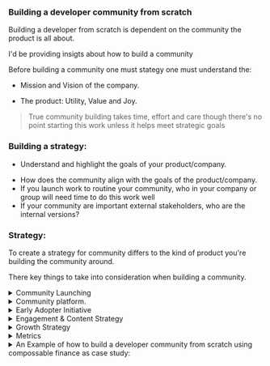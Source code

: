 ### Building a developer community from scratch

Building a developer from scratch is dependent on the community the product is all about.

I'd be providing insigts about how to build a community

Before building a community one must stategy one must understand the:

- Mission and Vision of the company.

- The product: Utility, Value and Joy.

> True community building takes time, effort and care though there's no point starting this work unless it helps meet strategic goals

### Building a strategy:

- Understand and highlight the goals of your product/company.

* How does the community align with the goals of the product/company.
* If you launch work to routine your community, who in your company or group will need time to do this work well
* If your community are important external stakeholders, who are the internal versions?

### Strategy:

To create a strategy for community differs to the kind of product you're building the community around.

There key things to take into consideration when building a community.

<details><summary> Community Launching</summary>
<P>

#### The community Launch requires factors to take to consideration.

1. Defining the target audience.
2. The need of the audience. (Painpoint, Roadblocks)
3. The Value and solutions the product will provide.
4. Community Name.(Most cases the product name).
5. The community value statement.
</p>

</details>

<details>
    <summary> Community platform.</summary>

</details>

<details><summary> Early Adopter Initiative</summary>
<p>
    
1. What is an adopter

2. Who the product identify as an early adopter
3. Launch out period
4. Reach out via mail or anything
5. Onboarding process

 </p>

</details>

<details><summary> Engagement & Content Strategy</summary>
<p>

#### Thingsto consider while creating a list.

- Content
- Conversations
- Community rewards
</p>

</details>

<details>
    <summary> Growth Strategy</summary>

</details>

<details><summary> Metrics</summary>
<p>

- Page Views
- Solutions Acepted
- Sign up into the community
- Likes
</p>

</details>

<details>
    <summary>An Example of how to build a developer community from scratch using compossable finance as case study:</summary>
<p>

#### We can hide anything, even code!

```ruby
   puts "Hello World"
```

</p>
</details>
